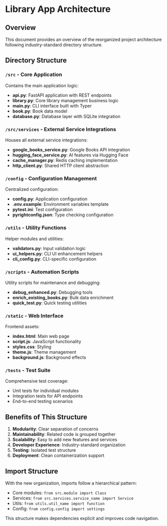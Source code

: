 # Library App Architecture

## Overview
This document provides an overview of the reorganized project architecture following industry-standard directory structure.

## Directory Structure

### `/src` - Core Application
Contains the main application logic:
- **api.py**: FastAPI application with REST endpoints
- **library.py**: Core library management business logic
- **main.py**: CLI interface built with Typer
- **book.py**: Book data model
- **database.py**: Database layer with SQLite integration

### `/src/services` - External Service Integrations
Houses all external service integrations:
- **google_books_service.py**: Google Books API integration
- **hugging_face_service.py**: AI features via Hugging Face
- **cache_manager.py**: Redis caching implementation
- **http_client.py**: Shared HTTP client abstraction

### `/config` - Configuration Management
Centralized configuration:
- **config.py**: Application configuration
- **.env.example**: Environment variables template
- **pytest.ini**: Test configuration
- **pyrightconfig.json**: Type checking configuration

### `/utils` - Utility Functions
Helper modules and utilities:
- **validators.py**: Input validation logic
- **ui_helpers.py**: CLI UI enhancement helpers
- **cli_config.py**: CLI-specific configuration

### `/scripts` - Automation Scripts
Utility scripts for maintenance and debugging:
- **debug_enhanced.py**: Debugging tools
- **enrich_existing_books.py**: Bulk data enrichment
- **quick_test.py**: Quick testing utilities

### `/static` - Web Interface
Frontend assets:
- **index.html**: Main web page
- **script.js**: JavaScript functionality
- **styles.css**: Styling
- **theme.js**: Theme management
- **background.js**: Background effects

### `/tests` - Test Suite
Comprehensive test coverage:
- Unit tests for individual modules
- Integration tests for API endpoints
- End-to-end testing scenarios

## Benefits of This Structure

1. **Modularity**: Clear separation of concerns
2. **Maintainability**: Related code is grouped together
3. **Scalability**: Easy to add new features and services
4. **Developer Experience**: Industry-standard organization
5. **Testing**: Isolated test structure
6. **Deployment**: Clean containerization support

## Import Structure

With the new organization, imports follow a hierarchical pattern:
- Core modules: `from src.module import Class`
- Services: `from src.services.service_name import Service`
- Utils: `from utils.util_name import function`
- Config: `from config.config import settings`

This structure makes dependencies explicit and improves code navigation.